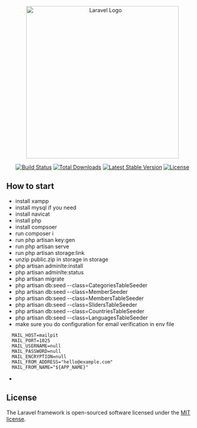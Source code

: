 <p align="center"><a href="https://laravel.com" target="_blank"><img src="https://raw.githubusercontent.com/laravel/art/master/logo-lockup/5%20SVG/2%20CMYK/1%20Full%20Color/laravel-logolockup-cmyk-red.svg" width="400" alt="Laravel Logo"></a></p>

<p align="center">
<a href="https://github.com/laravel/framework/actions"><img src="https://github.com/laravel/framework/workflows/tests/badge.svg" alt="Build Status"></a>
<a href="https://packagist.org/packages/laravel/framework"><img src="https://img.shields.io/packagist/dt/laravel/framework" alt="Total Downloads"></a>
<a href="https://packagist.org/packages/laravel/framework"><img src="https://img.shields.io/packagist/v/laravel/framework" alt="Latest Stable Version"></a>
<a href="https://packagist.org/packages/laravel/framework"><img src="https://img.shields.io/packagist/l/laravel/framework" alt="License"></a>
</p>

## How to start

 - install xampp
 - install mysql if you need
 - install navicat
 - install php
 - install compsoer
 - run composer i
 - run php artisan key:gen
 - run php artisan serve
 - run php artisan storage:link
 - unzip public.zip in storage in storage
 - php artisan adminlte:install
 - php artisan adminlte:status
 - php artisan migrate
 - php artisan db:seed --class=CategoriesTableSeeder
 - php artisan db:seed --class=MemberSeeder
 - php artisan db:seed --class=MembersTableSeeder
 - php artisan db:seed --class=SlidersTableSeeder
 - php artisan db:seed --class=CountriesTableSeeder
 - php artisan db:seed --class=LanguagesTableSeeder
 - make sure you do configuration for email verification in env file
```  MAIL_MAILER=smtp
  MAIL_HOST=mailpit
  MAIL_PORT=1025
  MAIL_USERNAME=null
  MAIL_PASSWORD=null
  MAIL_ENCRYPTION=null
  MAIL_FROM_ADDRESS="hello@example.com"
  MAIL_FROM_NAME="${APP_NAME}"
  ```
 - 


## License

The Laravel framework is open-sourced software licensed under the [MIT license](https://opensource.org/licenses/MIT).
